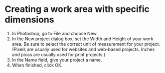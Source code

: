 # Creating a work area with specific dimensions

1. In Photoshop, go to File and choose New.
2. In the New project dialog box, set the Width and Height of your work area. Be sure to select the correct unit of measurement for your project. (Pixels are usually used for websites and web-based projects. Inches and picas are usually used for print projects.) 
3. In the Name field, give your project a name.
4. When finished, click OK.